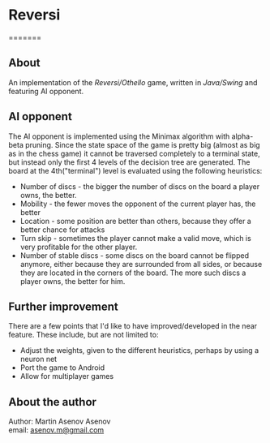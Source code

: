 # Reversi #
=======

## <span style="text-align: center;">About</span> ##

An implementation of the *Reversi/Othello* game, written in *Java/Swing* and featuring AI opponent.


## <span style="text-align: center;">AI opponent</span> ##

The AI opponent is implemented using the Minimax algorithm with alpha-beta pruning. Since the state space of the game is pretty big (almost as big as in the chess game) it cannot be traversed completely to a terminal state, but instead only the first 4 levels of the decision tree are generated. The board at the 4th("terminal") level is evaluated using the following heuristics:
 * Number of discs - the bigger the number of discs on the board a player owns, the better.
 * Mobility - the fewer moves the opponent of the current player has, the better
 * Location -  some position are better than others, because they offer a better chance for attacks
 * Turn skip - sometimes the player cannot make a valid move, which is very profitable for the other player.
 * Number of stable discs - some discs on the board cannot be flipped anymore, either because they are surrounded from all sides, or because they are located in the corners of the board. The more such discs a player owns, the better for him.

## <span style="text-align:center;">Further improvement</span> ##
There are a few points that I'd like to have improved/developed in the near feature. These include, but are not limited to:
 * Adjust the weights, given to the different heuristics, perhaps by using a neuron net 
 * Port the game to Android
 * Allow for multiplayer games

## <span style="text-align:center;">About the author</span> ##

Author: Martin Asenov Asenov <br />
email: asenov.m@gmail.com
